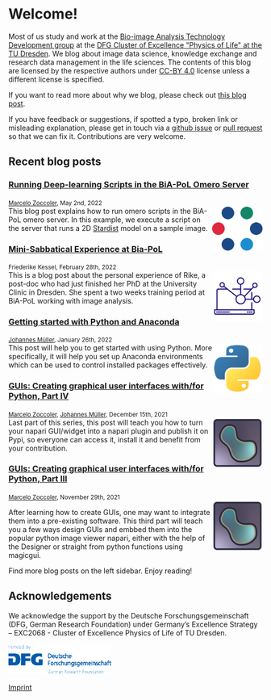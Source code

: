 # Welcome!
Most of us study and work at the [Bio-image Analysis Technology Development group](https://physics-of-life.tu-dresden.de/bia) at the [DFG Cluster of Excellence "Physics of Life" at the TU Dresden](https://physics-of-life.tu-dresden.de/).
We blog about image data science, knowledge exchange and research data management in the life sciences. The contents of this blog are licensed by the respective authors under [CC-BY 4.0](https://creativecommons.org/licenses/by/4.0/) license unless a different license is specified.

If you want to read more about why we blog, please check out [this blog post](robert_haase/why_we_blog/readme.md).

If you have feedback or suggestions, if spotted a typo, broken link or misleading explanation, please get in touch via a
[github issue](https://github.com/BiAPoL/blog/issues) or
[pull request](https://github.com/BiAPoL/blog/pulls) so that we can fix it. Contributions are very welcome.

## Recent blog posts

### [Running Deep-learning Scripts in the BiA-PoL Omero Server](marcelo_zoccoler/omero_scripts/readme)
<small>[Marcelo Zoccoler](marcelo_zoccoler/readme), May 2nd, 2022</small><br>
<img src="images/ome-logomark.png" width="100" style="float:right">
This blog post explains how to run omero scripts in the BiA-PoL omero server. In this example, we execute a script on the server that runs a 2D [Stardist](https://github.com/stardist/stardist) model on a sample image.


### [Mini-Sabbatical Experience at Bia-PoL](marcelo_zoccoler/mini_sabbatical_rike/Readme)
<small>Friederike Kessel, February 28th, 2022</small><br>
<img src="images/2290861_computer_laptop_network_notebook_share_icon.png" width="100" style="float:right">
This is a blog post about the personal experience of Rike, a post-doc who had just finished her PhD at the University Clinic in Dresden. She spent a two weeks training period at BiA-PoL working with image analysis.


### [Getting started with Python and Anaconda](johannes_mueller/anaconda_getting_started/Readme)
<small>[Johannes Müller](johannes_mueller/Readme), January 26th, 2022</small><br>
<img src="images/python_logo.png" width="100" style="float:right">
This post will help you to get started with using Python. More specifically, it will help you set up Anaconda environments which can be used to control installed packages effectively.


### [GUIs: Creating graphical user interfaces with/for Python, Part IV](marcelo_zoccoler/entry_user_interf4/Readme)
<small>[Marcelo Zoccoler](marcelo_zoccoler/readme), [Johannes Müller](/johannes_mueller/Readme), December 15th, 2021</small><br>
<img src="images/napari_logo.png"  width="100" style="float:right">
Last part of this series, this post will teach you how to turn your napari GUI/widget into a napari plugin and publish it on Pypi, so everyone can access it, install it and benefit from your contribution.


### [GUIs: Creating graphical user interfaces with/for Python, Part III](marcelo_zoccoler/entry_user_interf3/Readme)
<small>[Marcelo Zoccoler](marcelo_zoccoler/readme), November 29th, 2021</small><br>
<img style="float: right; height:100px; width:100px" src="images/napari_logo.png" width="100" style="float:right"><p>After learning how to create GUIs, one may want to integrate them into a pre-existing software. This third part will teach you a few ways design GUIs and embbed them into the popular python image viewer napari, either with the help of the Designer or straight from python functions using magicgui.</p>


Find more blog posts on the left sidebar.
Enjoy reading!

## Acknowledgements
We acknowledge the support by the Deutsche Forschungsgemeinschaft (DFG, German Research Foundation) under Germany’s Excellence Strategy – EXC2068 - Cluster of Excellence Physics of Life of TU Dresden.

<img style="height:60px" src="images/dfg_logo.png">

[Imprint](imprint.md)

